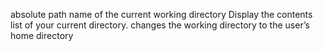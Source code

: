 absolute path name of the current working directory
Display the contents list of your current directory.
changes the working directory to the user’s home directory
